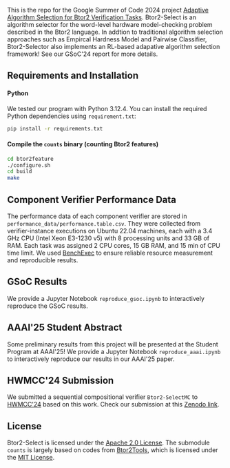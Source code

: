 This is the repo for the Google Summer of Code 2024 project [Adaptive Algorithm Selection for Btor2 Verification Tasks](https://summerofcode.withgoogle.com/programs/2024/projects/FGmF8gS3). Btor2-Select is an algorithm selector for the word-level hardware model-checking problem described in the Btor2 language. In addtion to traditional algorithm selection approaches such as Empircal Hardness Model and Pairwise Classifier, Btor2-Selector also implements an RL-based adapative algorithm selection framework! See our GSoC'24 report for more details. 

## Requirements and Installation

#### Python
We tested our program with Python 3.12.4. You can install the required Python dependencies using `requirement.txt`:
```bash
pip install -r requirements.txt
```

#### Compile the `counts` binary (counting Btor2 features)
```bash
cd btor2feature
./configure.sh
cd build
make
```

## Component Verifier Performance Data

The performance data of each component verifier are stored in `performance_data/performance.table.csv`. They were collected from verifier-instance executions on Ubuntu 22.04 machines, each with a 3.4 GHz CPU (Intel Xeon E3-1230 v5) with 8 processing units and 33 GB of RAM. Each task was assigned 2 CPU cores, 15 GB RAM, and 15 min of CPU time limit. We used [BenchExec](https://github.com/sosy-lab/benchexec) to ensure reliable resource measurement and reproducible results.  

## GSoC Results
We provide a Jupyter Notebook `reproduce_gsoc.ipynb` to interactively reproduce the GSoC results.

## AAAI'25 Student Abstract
Some preliminary results from this project will be presented at the Student Program at AAAI'25! We provide a Jupyter Notebook `reproduce_aaai.ipynb` to interactively reproduce our results in our AAAI'25 paper. 

## HWMCC'24 Submission
We submitted a sequential compositional verifier `Btor2-SelectMC` to [HWMCC'24](https://hwmcc.github.io/2024/) based on this work. Check our submission at this [Zenodo link](https://zenodo.org/records/13627812).

## License
Btor2-Select is licensed under the [Apache 2.0 License](https://www.apache.org/licenses/LICENSE-2.0). The submodule `counts` is largely based on codes from [Btor2Tools](https://github.com/Boolector/btor2tools), which is licensed under the [MIT License](btor2kwcount/LICENSE.txt).